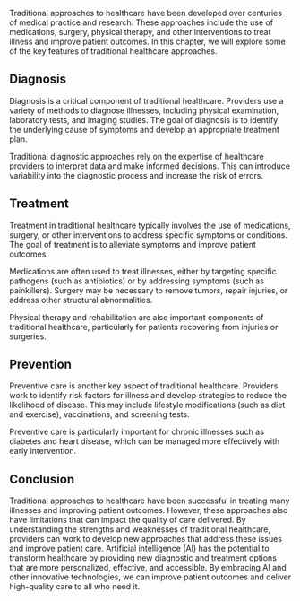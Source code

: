 
Traditional approaches to healthcare have been developed over centuries of medical practice and research. These approaches include the use of medications, surgery, physical therapy, and other interventions to treat illness and improve patient outcomes. In this chapter, we will explore some of the key features of traditional healthcare approaches.

Diagnosis
---------

Diagnosis is a critical component of traditional healthcare. Providers use a variety of methods to diagnose illnesses, including physical examination, laboratory tests, and imaging studies. The goal of diagnosis is to identify the underlying cause of symptoms and develop an appropriate treatment plan.

Traditional diagnostic approaches rely on the expertise of healthcare providers to interpret data and make informed decisions. This can introduce variability into the diagnostic process and increase the risk of errors.

Treatment
---------

Treatment in traditional healthcare typically involves the use of medications, surgery, or other interventions to address specific symptoms or conditions. The goal of treatment is to alleviate symptoms and improve patient outcomes.

Medications are often used to treat illnesses, either by targeting specific pathogens (such as antibiotics) or by addressing symptoms (such as painkillers). Surgery may be necessary to remove tumors, repair injuries, or address other structural abnormalities.

Physical therapy and rehabilitation are also important components of traditional healthcare, particularly for patients recovering from injuries or surgeries.

Prevention
----------

Preventive care is another key aspect of traditional healthcare. Providers work to identify risk factors for illness and develop strategies to reduce the likelihood of disease. This may include lifestyle modifications (such as diet and exercise), vaccinations, and screening tests.

Preventive care is particularly important for chronic illnesses such as diabetes and heart disease, which can be managed more effectively with early intervention.

Conclusion
----------

Traditional approaches to healthcare have been successful in treating many illnesses and improving patient outcomes. However, these approaches also have limitations that can impact the quality of care delivered. By understanding the strengths and weaknesses of traditional healthcare, providers can work to develop new approaches that address these issues and improve patient care. Artificial intelligence (AI) has the potential to transform healthcare by providing new diagnostic and treatment options that are more personalized, effective, and accessible. By embracing AI and other innovative technologies, we can improve patient outcomes and deliver high-quality care to all who need it.

